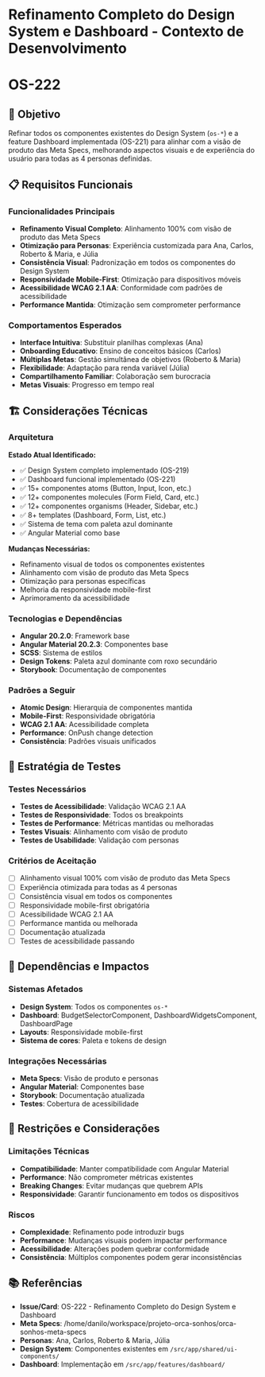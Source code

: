 # Refinamento Completo do Design System e Dashboard - Contexto de Desenvolvimento

# OS-222

## 🎯 Objetivo

Refinar todos os componentes existentes do Design System (`os-*`) e a feature Dashboard implementada (OS-221) para alinhar com a visão de produto das Meta Specs, melhorando aspectos visuais e de experiência do usuário para todas as 4 personas definidas.

## 📋 Requisitos Funcionais

### Funcionalidades Principais

- **Refinamento Visual Completo**: Alinhamento 100% com visão de produto das Meta Specs
- **Otimização para Personas**: Experiência customizada para Ana, Carlos, Roberto & Maria, e Júlia
- **Consistência Visual**: Padronização em todos os componentes do Design System
- **Responsividade Mobile-First**: Otimização para dispositivos móveis
- **Acessibilidade WCAG 2.1 AA**: Conformidade com padrões de acessibilidade
- **Performance Mantida**: Otimização sem comprometer performance

### Comportamentos Esperados

- **Interface Intuitiva**: Substituir planilhas complexas (Ana)
- **Onboarding Educativo**: Ensino de conceitos básicos (Carlos)
- **Múltiplas Metas**: Gestão simultânea de objetivos (Roberto & Maria)
- **Flexibilidade**: Adaptação para renda variável (Júlia)
- **Compartilhamento Familiar**: Colaboração sem burocracia
- **Metas Visuais**: Progresso em tempo real

## 🏗️ Considerações Técnicas

### Arquitetura

**Estado Atual Identificado:**

- ✅ Design System completo implementado (OS-219)
- ✅ Dashboard funcional implementado (OS-221)
- ✅ 15+ componentes atoms (Button, Input, Icon, etc.)
- ✅ 12+ componentes molecules (Form Field, Card, etc.)
- ✅ 12+ componentes organisms (Header, Sidebar, etc.)
- ✅ 8+ templates (Dashboard, Form, List, etc.)
- ✅ Sistema de tema com paleta azul dominante
- ✅ Angular Material como base

**Mudanças Necessárias:**

- Refinamento visual de todos os componentes existentes
- Alinhamento com visão de produto das Meta Specs
- Otimização para personas específicas
- Melhoria da responsividade mobile-first
- Aprimoramento da acessibilidade

### Tecnologias e Dependências

- **Angular 20.2.0**: Framework base
- **Angular Material 20.2.3**: Componentes base
- **SCSS**: Sistema de estilos
- **Design Tokens**: Paleta azul dominante com roxo secundário
- **Storybook**: Documentação de componentes

### Padrões a Seguir

- **Atomic Design**: Hierarquia de componentes mantida
- **Mobile-First**: Responsividade obrigatória
- **WCAG 2.1 AA**: Acessibilidade completa
- **Performance**: OnPush change detection
- **Consistência**: Padrões visuais unificados

## 🧪 Estratégia de Testes

### Testes Necessários

- **Testes de Acessibilidade**: Validação WCAG 2.1 AA
- **Testes de Responsividade**: Todos os breakpoints
- **Testes de Performance**: Métricas mantidas ou melhoradas
- **Testes Visuais**: Alinhamento com visão de produto
- **Testes de Usabilidade**: Validação com personas

### Critérios de Aceitação

- [ ] Alinhamento visual 100% com visão de produto das Meta Specs
- [ ] Experiência otimizada para todas as 4 personas
- [ ] Consistência visual em todos os componentes
- [ ] Responsividade mobile-first obrigatória
- [ ] Acessibilidade WCAG 2.1 AA
- [ ] Performance mantida ou melhorada
- [ ] Documentação atualizada
- [ ] Testes de acessibilidade passando

## 🔗 Dependências e Impactos

### Sistemas Afetados

- **Design System**: Todos os componentes `os-*`
- **Dashboard**: BudgetSelectorComponent, DashboardWidgetsComponent, DashboardPage
- **Layouts**: Responsividade mobile-first
- **Sistema de cores**: Paleta e tokens de design

### Integrações Necessárias

- **Meta Specs**: Visão de produto e personas
- **Angular Material**: Componentes base
- **Storybook**: Documentação atualizada
- **Testes**: Cobertura de acessibilidade

## 🚧 Restrições e Considerações

### Limitações Técnicas

- **Compatibilidade**: Manter compatibilidade com Angular Material
- **Performance**: Não comprometer métricas existentes
- **Breaking Changes**: Evitar mudanças que quebrem APIs
- **Responsividade**: Garantir funcionamento em todos os dispositivos

### Riscos

- **Complexidade**: Refinamento pode introduzir bugs
- **Performance**: Mudanças visuais podem impactar performance
- **Acessibilidade**: Alterações podem quebrar conformidade
- **Consistência**: Múltiplos componentes podem gerar inconsistências

## 📚 Referências

- **Issue/Card**: OS-222 - Refinamento Completo do Design System e Dashboard
- **Meta Specs**: /home/danilo/workspace/projeto-orca-sonhos/orca-sonhos-meta-specs
- **Personas**: Ana, Carlos, Roberto & Maria, Júlia
- **Design System**: Componentes existentes em `/src/app/shared/ui-components/`
- **Dashboard**: Implementação em `/src/app/features/dashboard/`
